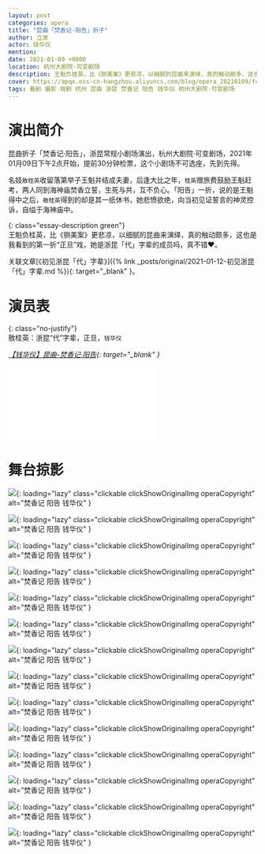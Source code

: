 ```yaml
---
layout: post
categories: opera
title: "昆曲「焚香记·阳告」折子"
author: 立泉
actor: 钱华仪
mention: 
date: 2021-01-09 +0800
location: 杭州大剧院·可变剧场
description: 王魁负桂英，比《铡美案》更悲凉，以细腻的昆曲来演绎，真的触动颇多，这也是我看到的第一折“正旦”戏，她是浙昆「代」字辈的成员吗，真不错❤️。
cover: https://apqx.oss-cn-hangzhou.aliyuncs.com/blog/opera_20210109/fenxiangji_yanggao/DSC02132_thumb.jpg
tags: 看剧 摄影 戏剧 杭州 昆曲 浙昆 焚香记 阳告 钱华仪 杭州大剧院·可变剧场
---
```


# 演出简介

昆曲折子「焚香记·阳告」，浙昆常规小剧场演出，杭州大剧院·可变剧场，2021年01月09日下午2点开始，提前30分钟检票，这个小剧场不可选座，先到先得。

名妓`敫桂英`收留落第举子王魁并结成夫妻，后逢大比之年，`桂英`赠旅费鼓励王魁赶考，两人同到海神庙焚香立誓，生死与共，互不负心。「阳告」一折，说的是王魁得中之后，`敫桂英`得到的却是其一纸休书，她悲愤欲绝，向当初见证誓言的神灵控诉，自缢于海神庙中。

{: class="essay-description green"}  
王魁负桂英，比《铡美案》更悲凉，以细腻的昆曲来演绎，真的触动颇多，这也是我看到的第一折“正旦”戏，她是浙昆「代」字辈的成员吗，真不错❤️。

关联文章[《初见浙昆「代」字辈》]({% link _posts/original/2021-01-12-初见浙昆「代」字辈.md %}){: target="_blank" }。

# 演员表

{: class="no-justify"}   
敫桂英：浙昆“代”字辈，正旦，`钱华仪`

*[【钱华仪】昆曲-焚香记·阳告](https://www.bilibili.com/video/BV1Wi4y1c7HX){: target="_blank" }*

<div class="video-container">
<iframe loading="lazy" src="//player.bilibili.com/player.html?aid=543683890&bvid=BV1Wi4y1c7HX&cid=282400319&page=1" scrolling="no" border="0" frameborder="no" framespacing="0" allowfullscreen="true"> </iframe>
</div>

# 舞台掠影

![](https://apqx.oss-cn-hangzhou.aliyuncs.com/blog/opera_20210109/fenxiangji_yanggao/DSC02132_thumb.jpg){: loading="lazy" class="clickable clickShowOriginalImg operaCopyright" alt="焚香记 阳告 钱华仪" }

![](https://apqx.oss-cn-hangzhou.aliyuncs.com/blog/opera_20210109/fenxiangji_yanggao/DSC02133_thumb.jpg){: loading="lazy" class="clickable clickShowOriginalImg operaCopyright" alt="焚香记 阳告 钱华仪" }

![](https://apqx.oss-cn-hangzhou.aliyuncs.com/blog/opera_20210109/fenxiangji_yanggao/DSC02134_thumb.jpg){: loading="lazy" class="clickable clickShowOriginalImg operaCopyright" alt="焚香记 阳告 钱华仪" }

![](https://apqx.oss-cn-hangzhou.aliyuncs.com/blog/opera_20210109/fenxiangji_yanggao/DSC02135_thumb.jpg){: loading="lazy" class="clickable clickShowOriginalImg operaCopyright" alt="焚香记 阳告 钱华仪" }

![](https://apqx.oss-cn-hangzhou.aliyuncs.com/blog/opera_20210109/fenxiangji_yanggao/DSC02136_thumb.jpg){: loading="lazy" class="clickable clickShowOriginalImg operaCopyright" alt="焚香记 阳告 钱华仪" }

![](https://apqx.oss-cn-hangzhou.aliyuncs.com/blog/opera_20210109/fenxiangji_yanggao/DSC02146_thumb.jpg){: loading="lazy" class="clickable clickShowOriginalImg operaCopyright" alt="焚香记 阳告 钱华仪" }

![](https://apqx.oss-cn-hangzhou.aliyuncs.com/blog/opera_20210109/fenxiangji_yanggao/DSC02147_thumb.jpg){: loading="lazy" class="clickable clickShowOriginalImg operaCopyright" alt="焚香记 阳告 钱华仪" }

![](https://apqx.oss-cn-hangzhou.aliyuncs.com/blog/opera_20210109/fenxiangji_yanggao/DSC02149_thumb.jpg){: loading="lazy" class="clickable clickShowOriginalImg operaCopyright" alt="焚香记 阳告 钱华仪" }

![](https://apqx.oss-cn-hangzhou.aliyuncs.com/blog/opera_20210109/fenxiangji_yanggao/DSC02150_thumb.jpg){: loading="lazy" class="clickable clickShowOriginalImg operaCopyright" alt="焚香记 阳告 钱华仪" }

![](https://apqx.oss-cn-hangzhou.aliyuncs.com/blog/opera_20210109/fenxiangji_yanggao/DSC02152_thumb.jpg){: loading="lazy" class="clickable clickShowOriginalImg operaCopyright" alt="焚香记 阳告 钱华仪" }

![](https://apqx.oss-cn-hangzhou.aliyuncs.com/blog/opera_20210109/fenxiangji_yanggao/DSC02158_thumb.jpg){: loading="lazy" class="clickable clickShowOriginalImg operaCopyright" alt="焚香记 阳告 钱华仪" }

![](https://apqx.oss-cn-hangzhou.aliyuncs.com/blog/opera_20210109/fenxiangji_yanggao/DSC02161_thumb.jpg){: loading="lazy" class="clickable clickShowOriginalImg operaCopyright" alt="焚香记 阳告 钱华仪" }

![](https://apqx.oss-cn-hangzhou.aliyuncs.com/blog/opera_20210109/fenxiangji_yanggao/DSC02162_thumb.jpg){: loading="lazy" class="clickable clickShowOriginalImg operaCopyright" alt="焚香记 阳告 钱华仪" }

![](https://apqx.oss-cn-hangzhou.aliyuncs.com/blog/opera_20210109/fenxiangji_yanggao/DSC02163_thumb.jpg){: loading="lazy" class="clickable clickShowOriginalImg operaCopyright" alt="焚香记 阳告 钱华仪" }

